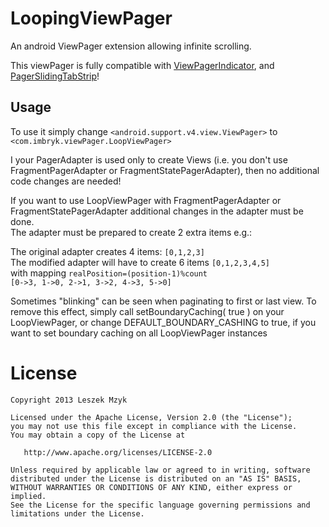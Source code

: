 LoopingViewPager
================

An android ViewPager extension allowing infinite scrolling.

This viewPager is fully compatible with [ViewPagerIndicator][1], and [PagerSlidingTabStrip][2]!



Usage
-----

To use it simply change `<android.support.v4.view.ViewPager>` to `<com.imbryk.viewPager.LoopViewPager>`

I your PagerAdapter is used only to create Views (i.e. you don't use FragmentPagerAdapter or FragmentStatePagerAdapter),
then no additional code changes are needed!


If you want to use LoopViewPager with FragmentPagerAdapter or FragmentStatePagerAdapter
additional changes in the adapter must be done.    
The adapter must be prepared to create 2 extra items e.g.:

The original adapter creates 4 items: `[0,1,2,3]`   
The modified adapter will have to create 6 items `[0,1,2,3,4,5]`   
with mapping `realPosition=(position-1)%count`   
`[0->3, 1->0, 2->1, 3->2, 4->3, 5->0]`


Sometimes "blinking" can be seen when paginating to first or last view. 
To remove this effect, simply call setBoundaryCaching( true ) on your LoopViewPager,
or change DEFAULT_BOUNDARY_CASHING to true, if you want to set boundary caching
on all LoopViewPager instances



License
=======

    Copyright 2013 Leszek Mzyk

    Licensed under the Apache License, Version 2.0 (the "License");
    you may not use this file except in compliance with the License.
    You may obtain a copy of the License at

       http://www.apache.org/licenses/LICENSE-2.0

    Unless required by applicable law or agreed to in writing, software
    distributed under the License is distributed on an "AS IS" BASIS,
    WITHOUT WARRANTIES OR CONDITIONS OF ANY KIND, either express or implied.
    See the License for the specific language governing permissions and
    limitations under the License.

    
    
 [1]: https://github.com/JakeWharton/Android-ViewPagerIndicator
 [2]: https://github.com/astuetz/PagerSlidingTabStrip